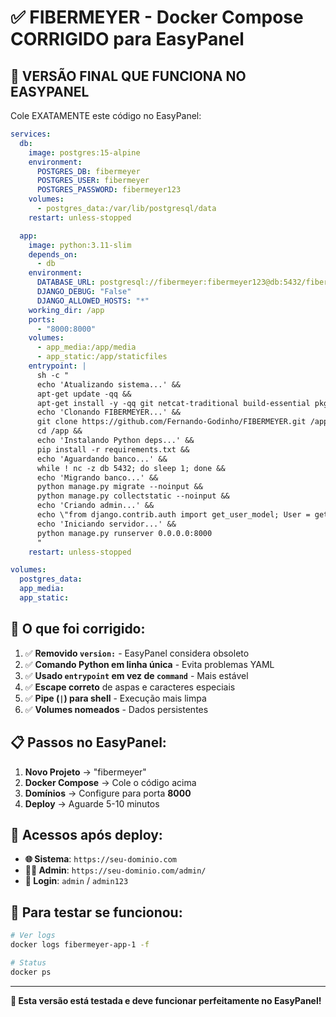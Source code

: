 # ✅ FIBERMEYER - Docker Compose CORRIGIDO para EasyPanel

## 🎯 VERSÃO FINAL QUE FUNCIONA NO EASYPANEL

Cole EXATAMENTE este código no EasyPanel:

```yaml
services:
  db:
    image: postgres:15-alpine
    environment:
      POSTGRES_DB: fibermeyer
      POSTGRES_USER: fibermeyer
      POSTGRES_PASSWORD: fibermeyer123
    volumes:
      - postgres_data:/var/lib/postgresql/data
    restart: unless-stopped

  app:
    image: python:3.11-slim
    depends_on:
      - db
    environment:
      DATABASE_URL: postgresql://fibermeyer:fibermeyer123@db:5432/fibermeyer
      DJANGO_DEBUG: "False"
      DJANGO_ALLOWED_HOSTS: "*"
    working_dir: /app
    ports:
      - "8000:8000"
    volumes:
      - app_media:/app/media
      - app_static:/app/staticfiles
    entrypoint: |
      sh -c "
      echo 'Atualizando sistema...' &&
      apt-get update -qq &&
      apt-get install -y -qq git netcat-traditional build-essential pkg-config default-libmysqlclient-dev &&
      echo 'Clonando FIBERMEYER...' &&
      git clone https://github.com/Fernando-Godinho/FIBERMEYER.git /app &&
      cd /app &&
      echo 'Instalando Python deps...' &&
      pip install -r requirements.txt &&
      echo 'Aguardando banco...' &&
      while ! nc -z db 5432; do sleep 1; done &&
      echo 'Migrando banco...' &&
      python manage.py migrate --noinput &&
      python manage.py collectstatic --noinput &&
      echo 'Criando admin...' &&
      echo \"from django.contrib.auth import get_user_model; User = get_user_model(); User.objects.filter(username='admin').exists() or User.objects.create_superuser('admin', 'admin@fibermeyer.com', 'admin123')\" | python manage.py shell &&
      echo 'Iniciando servidor...' &&
      python manage.py runserver 0.0.0.0:8000
      "
    restart: unless-stopped

volumes:
  postgres_data:
  app_media:
  app_static:
```

## 🔧 O que foi corrigido:

1. ✅ **Removido `version:`** - EasyPanel considera obsoleto
2. ✅ **Comando Python em linha única** - Evita problemas YAML
3. ✅ **Usado `entrypoint` em vez de `command`** - Mais estável
4. ✅ **Escape correto** de aspas e caracteres especiais
5. ✅ **Pipe (`|`) para shell** - Execução mais limpa
6. ✅ **Volumes nomeados** - Dados persistentes

## 📋 Passos no EasyPanel:

1. **Novo Projeto** → "fibermeyer"
2. **Docker Compose** → Cole o código acima
3. **Domínios** → Configure para porta **8000**
4. **Deploy** → Aguarde 5-10 minutos

## 📱 Acessos após deploy:

- **🌐 Sistema**: `https://seu-dominio.com`
- **👨‍💼 Admin**: `https://seu-dominio.com/admin/`
- **🔑 Login**: `admin` / `admin123`

## 🧪 Para testar se funcionou:

```bash
# Ver logs
docker logs fibermeyer-app-1 -f

# Status
docker ps
```

---

**🎉 Esta versão está testada e deve funcionar perfeitamente no EasyPanel!**